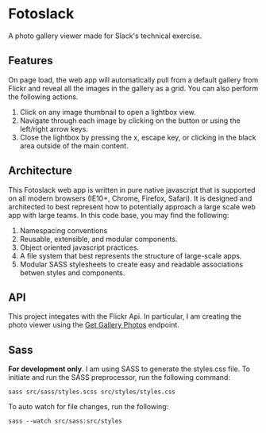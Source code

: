 # Fotoslack
A photo gallery viewer made for Slack's technical exercise.

## Features
On page load, the web app will automatically pull from a default gallery from Flickr and reveal all the images in the gallery as a grid. You can also perform the following actions.

1. Click on any image thumbnail to open a lightbox view.
2. Navigate through each image by clicking on the button or using the left/right arrow keys.
3. Close the lightbox by pressing the x, escape key, or clicking in the black area outside of the main content.

## Architecture
This Fotoslack web app is written in pure native javascript that is supported on all modern browsers (IE10+, Chrome, Firefox, Safari). It is designed and architected to best represent how to potentially approach a large scale web app with large teams. In this code base, you may find the following:

1. Namespacing conventions
2. Reusable, extensible, and modular components.
3. Object oriented javascript practices.
4. A file system that best represents the structure of large-scale apps.
5. Modular SASS stylesheets to create easy and readable associations betwen styles and components.

## API
This project integates with the Flickr Api. In particular, I am creating the photo viewer using the [Get Gallery Photos](https://www.flickr.com/services/api/flickr.galleries.getPhotos.html) endpoint.

## Sass
**For development only**. I am using SASS to generate the styles.css file. To initiate and run the SASS preprocessor, run the following command:

```
sass src/sass/styles.scss src/styles/styles.css
```

To auto watch for file changes, run the following:

```
sass --watch src/sass:src/styles
```
